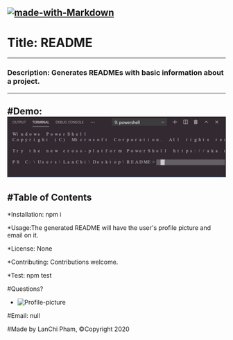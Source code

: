 

  [![made-with-Markdown](https://img.shields.io/badge/Made%20with-Markdown-1f425f.svg)](http://commonmark.org)
  --------------------------------------------------------------
# Title: README
----------------------------------------------------------------
###  Description: Generates READMEs with basic information about a project.
----------------------------------------------------------------
#Demo: ![readme-gif](README.gif)
-------------------------------------------------------------
#Table of Contents
----------------------------------------------------------------

 *Installation: npm i

 *Usage:The generated README will have the user's profile picture and email on it.

 *License: None

 *Contributing: Contributions welcome.

 *Test: npm test

#Questions? 

* ![Profile-picture](https://avatars2.githubusercontent.com/u/60991372?v=4)

#Email: null

#Made by LanChi Pham, &copy;Copyright 2020
  